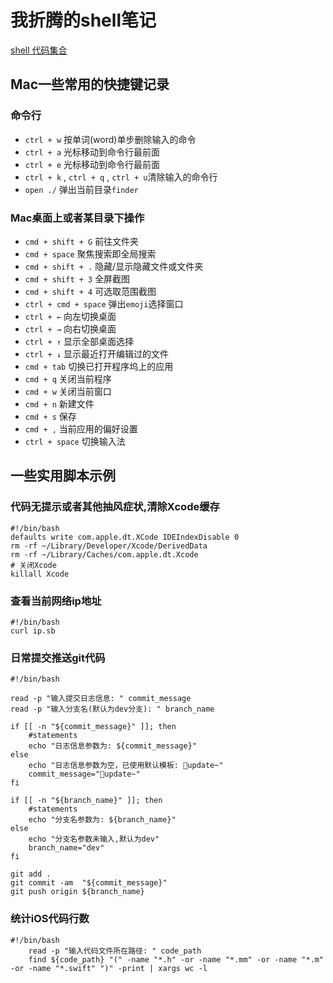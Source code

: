 # 我折腾的shell笔记
[shell 代码集合](https://github.com/WangGuibin/WGBToolsConfigRepository/blob/master/Shell/README.md)

## Mac一些常用的快捷键记录

### 命令行
* `ctrl + w` 按单词(word)单步删除输入的命令
* `ctrl + a` 光标移动到命令行最前面
* `ctrl + e` 光标移动到命令行最前面
* `ctrl + k` , `ctrl + q` , `ctrl + u`清除输入的命令行
* `open ./` 弹出当前目录`finder`

### Mac桌面上或者某目录下操作
* `cmd + shift + G` 前往文件夹
* `cmd + space` 聚焦搜索即全局搜索
* `cmd + shift + .` 隐藏/显示隐藏文件或文件夹
* `cmd + shift + 3` 全屏截图  
* `cmd + shift + 4` 可选取范围截图
* `ctrl + cmd + space` 弹出`emoji`选择窗口
* `ctrl + ←` 向左切换桌面
* `ctrl + →` 向右切换桌面
* `ctrl + ↑` 显示全部桌面选择
* `ctrl + ↓` 显示最近打开编辑过的文件
* `cmd + tab` 切换已打开程序坞上的应用
* `cmd + q` 关闭当前程序
* `cmd + w` 关闭当前窗口
* `cmd + n` 新建文件
* `cmd + s` 保存
* `cmd + ,` 当前应用的偏好设置
* `ctrl + space` 切换输入法




## 一些实用脚本示例

### 代码无提示或者其他抽风症状,清除Xcode缓存
```shell
#!/bin/bash
defaults write com.apple.dt.XCode IDEIndexDisable 0
rm -rf ~/Library/Developer/Xcode/DerivedData
rm -rf ~/Library/Caches/com.apple.dt.Xcode
# 关闭Xcode 
killall Xcode
```
### 查看当前网络ip地址
```shell
#!/bin/bash
curl ip.sb
```
### 日常提交推送git代码
```shell
#!/bin/bash

read -p "输入提交日志信息: " commit_message
read -p "输入分支名(默认为dev分支): " branch_name

if [[ -n "${commit_message}" ]]; then
	#statements
	echo "日志信息参数为: ${commit_message}"
else
	echo "日志信息参数为空，已使用默认模板: 🚀update~"
	commit_message="🚀update~"
fi

if [[ -n "${branch_name}" ]]; then
	#statements
	echo "分支名参数为: ${branch_name}"
else
	echo "分支名参数未输入,默认为dev"
	branch_name="dev"
fi

git add .
git commit -am  "${commit_message}"
git push origin ${branch_name}
```

### 统计iOS代码行数
```shell
#!/bin/bash
	read -p "输入代码文件所在路径: " code_path
	find ${code_path} "(" -name "*.h" -or -name "*.mm" -or -name "*.m" -or -name "*.swift" ")" -print | xargs wc -l 

```